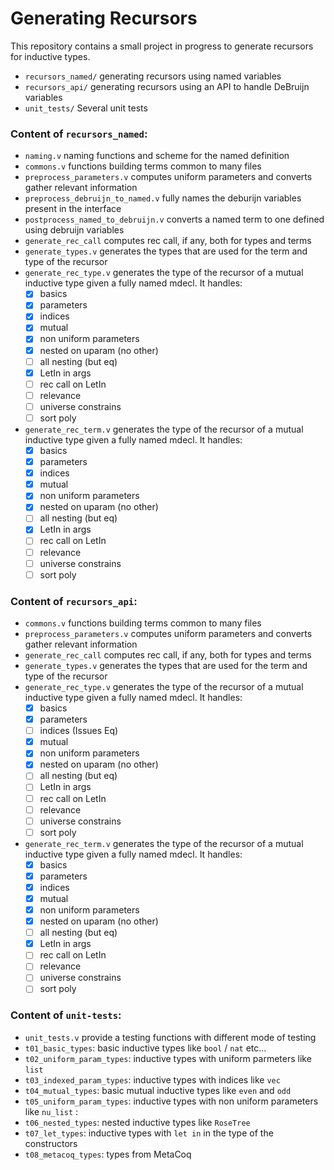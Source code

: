 # Generating Recursors

This repository contains a small project in progress to generate recursors for inductive types.
- `recursors_named/` generating recursors using named variables
- `recursors_api/` generating recursors using an API to handle DeBruijn variables
- `unit_tests/` Several unit tests

### Content of `recursors_named`:
- `naming.v` naming functions and scheme for the named definition
- `commons.v` functions building terms common to many files
- `preprocess_parameters.v` computes uniform parameters and converts gather relevant
information
- `preprocess_debruijn_to_named.v` fully names the deburijn variables present in the interface
- `postprocess_named_to_debruijn.v` converts a named term to one
   defined using debruijn variables
- `generate_rec_call` computes rec call, if any, both for types and terms
- `generate_types.v` generates the types that are used for the term and type of
    the recursor
- `generate_rec_type.v` generates the type of the recursor of a mutual inductive type given a fully named mdecl. It handles:
  - [X] basics
  - [X] parameters
  - [X] indices
  - [X] mutual
  - [X] non uniform parameters
  - [X] nested on uparam (no other)
  - [ ] all nesting (but eq)
  - [X] LetIn in args
  - [ ] rec call on LetIn
  - [ ] relevance
  - [ ] universe constrains
  - [ ] sort poly
- `generate_rec_term.v` generates the type of the recursor of a mutual inductive type given a fully named mdecl. It handles:
  - [X] basics
  - [X] parameters
  - [X] indices
  - [X] mutual
  - [X] non uniform parameters
  - [X] nested on uparam (no other)
  - [ ] all nesting (but eq)
  - [X] LetIn in args
  - [ ] rec call on LetIn
  - [ ] relevance
  - [ ] universe constrains
  - [ ] sort poly

### Content of `recursors_api`:
- `commons.v` functions building terms common to many files
- `preprocess_parameters.v` computes uniform parameters and converts gather relevant
information
- `generate_rec_call` computes rec call, if any, both for types and terms
- `generate_types.v` generates the types that are used for the term and type of
    the recursor
- `generate_rec_type.v` generates the type of the recursor of a mutual inductive type given a fully named mdecl. It handles:
  - [X] basics
  - [X] parameters
  - [ ] indices    (Issues Eq)
  - [X] mutual
  - [X] non uniform parameters
  - [X] nested on uparam (no other)
  - [ ] all nesting (but eq)
  - [ ] LetIn in args
  - [ ] rec call on LetIn
  - [ ] relevance
  - [ ] universe constrains
  - [ ] sort poly
- `generate_rec_term.v` generates the type of the recursor of a mutual inductive type given a fully named mdecl. It handles:
  - [X] basics
  - [X] parameters
  - [X] indices
  - [X] mutual
  - [X] non uniform parameters
  - [X] nested on uparam (no other)
  - [ ] all nesting (but eq)
  - [X] LetIn in args
  - [ ] rec call on LetIn
  - [ ] relevance
  - [ ] universe constrains
  - [ ] sort poly

### Content of `unit-tests`:
- `unit_tests.v` provide a testing functions with different mode of testing
- `t01_basic_types`: basic inductive types like `bool` / `nat` etc...
- `t02_uniform_param_types`: inductive types with uniform parmeters like `list`
- `t03_indexed_param_types`: inductive types with indices like `vec`
- `t04_mutual_types`: basic mutual inductive types like `even` and `odd`
- `t05_uniform_param_types`: inductive types with non uniform parameters like `nu_list` :
- `t06_nested_types`: nested inductive types like `RoseTree`
- `t07_let_types`: inductive types with `let in` in the type of the constructors
- `t08_metacoq_types`: types from MetaCoq

